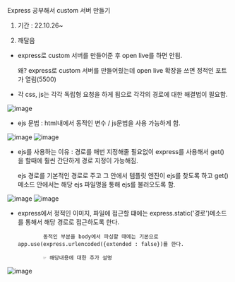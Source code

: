 Express 공부해서 custom 서버 만들기

1. 기간 : 22.10.26~

2. 깨달음

  - express로 custom 서버를 만들어준 후 open live를 하면 안됨.
  
    왜? express로 custom 서버를 만들어줬는데 open live 확장을 쓰면 정적인 포트가 열림(5500)
    
  - 각 css, js는 각각 독립형 요청을 하게 됨으로 각각의 경로에 대한 해결법이 필요함.
  
  ![image](https://user-images.githubusercontent.com/108196588/197934730-1cf7e3c2-2ec5-4b18-812f-6c1d266d7220.png)
  
  - ejs 문법 : html내에서 동적인 변수 / js문법을 사용 가능하게 함.
  
  ![image](https://user-images.githubusercontent.com/108196588/197978601-92313760-b45e-4bf4-be49-01b2bbe55fc1.png)
  ![image](https://user-images.githubusercontent.com/108196588/197978753-0ae3ffb5-4f00-4327-af21-abc08b4e84ab.png)
  
  - ejs를 사용하는 이유 : 경로를 매번 지정해줄 필요없이 express를 사용해서 get()을 할때에 훨씬 간단하게 경로 지정이 가능해짐.
  
      ejs 경로를 기본적인 경로로 주고 그 안에서 템플릿 엔진이 ejs를 찾도록 하고 get()메소드 안에서는 해당 ejs 파일명을 통해 ejs를 불러오도록 함.
      
  ![image](https://user-images.githubusercontent.com/108196588/197979135-90388a29-524f-43c8-99d4-0b877d9d31d4.png)
  ![image](https://user-images.githubusercontent.com/108196588/197979041-31833cd9-f7aa-4674-8ea0-c0728afae036.png)
  
  - express에서 정적인 이미지, 파일에 접근할 떄에는 express.static('경로')메소드를 통해서 해당 경로로 접근하도록 한다.
  
                동적인 부분을 body에서 파싱할 때에는 기본으로 app.use(express.urlencoded({extended : false})를 한다.
                
                ☞ 해당내용에 대한 추가 설명
![image](https://user-images.githubusercontent.com/108196588/197980719-ae3aed4b-b873-430e-9036-c1749719c40b.png)
                
 
